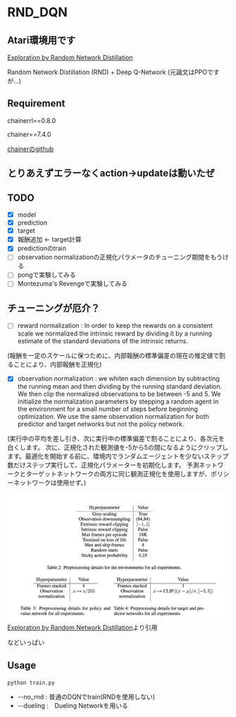 # RND_DQN

## Atari環境用です
[Exploration by Random Network Distillation](https://arxiv.org/pdf/1810.12894.pdf)

Random Network Distillation (RND)
+
Deep Q-Network
(元論文はPPOですが...)

## Requirement

chainerrl==0.8.0

chainer==7.4.0

[chainerのgithub](https://github.com/chainer)
## とりあえずエラーなくaction->updateは動いたぜ
## TODO

- [x] model
- [x] prediction
- [x] target
- [x] 報酬追加 <- target計算
- [x] predictionのtrain
- [ ] observation normalizationの正規化パラメータのチューニング期間をもうける
- [ ] pongで実験してみる
- [ ] Montezuma's Revengeで実験してみる

## チューニングが厄介？
- [ ] reward normalization : In order to keep the rewards on a consistent scale we normalized the intrinsic reward by dividing it by a running estimate of the standard deviations of the intrinsic returns.

(報酬を一定のスケールに保つために、内部報酬の標準偏差の現在の推定値で割ることにより、内部報酬を正規化)
- [x]  observation normalization : we whiten each dimension by subtracting the running mean and then dividing by the running standard deviation. We then clip the normalized observations to be between -5 and 5. We initialize the normalization parameters by stepping a random agent in the environment for a small number of steps before beginning optimization. We use the same observation normalization for both predictor and target networks but not the policy network.

(実行中の平均を差し引き、次に実行中の標準偏差で割ることにより、各次元を白くします。 次に、正規化された観測値を-5から5の間になるようにクリップします。最適化を開始する前に、環境内でランダムエージェントを少ないステップ数だけステップ実行して、正規化パラメーターを初期化します。 予測ネットワークとターゲットネットワークの両方に同じ観測正規化を使用しますが、ポリシーネットワークは使用せず。)

![Hyper](https://github.com/dkuyoshi/RND_DQN/blob/master/images/image.png "Hyperparameter for normalization")
[Exploration by Random Network Distillation](https://arxiv.org/pdf/1810.12894.pdf)より引用

などいっぱい

## Usage
`python train.py`

- --no_rnd : 普通のDQNでtrain(RNDを使用しない)
- --dueling :　Dueling Networkを用いる



